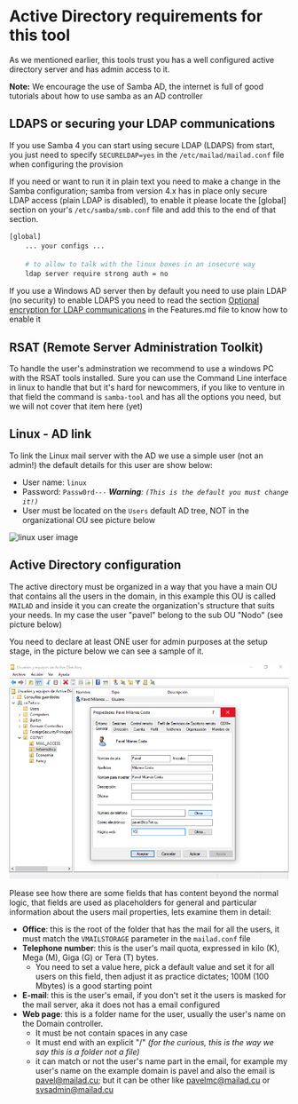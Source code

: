 # Active Directory requirements for this tool

As we mentioned earlier, this tools trust you has a well configured active directory server and has admin access to it.

**Note:** We encourage the use of Samba AD, the internet is full of good tutorials about how to use samba as an AD controller

## LDAPS or securing your LDAP communications

If you use Samba 4 you can start using secure LDAP (LDAPS) from start, you just need to specify `SECURELDAP=yes` in the `/etc/mailad/mailad.conf` file when configuring the provision

If you need or want to run it in plain text you need to make a change in the Samba configuration; samba from version 4.x has in place only secure LDAP access (plain LDAP is disabled), to enable it please locate the [global] section on your's `/etc/samba/smb.conf` file and add this to the end of that section.

``` sh
[global]
    ... your configs ...

    # to allow to talk with the linux boxes in an insecure way
    ldap server require strong auth = no

```

If you use a Windows AD server then by default you need to use plain LDAP (no security) to enable LDAPS you need to read the section [Optional encryption for LDAP communications](Features.md#optional-encryption-for-LDAP-communications) in the Features.md file to know how to enable it

## RSAT (Remote Server Administration Toolkit)

To handle the user's adminstration we recommend to use a windows PC with the RSAT tools installed. Sure you can use the Command Line interface in linux to handle that but it's hard for newcommers, if you like to venture in that field the command is `samba-tool` and has all the options you need, but we will not cover that item here (yet)

## Linux - AD link

To link the Linux mail server with the AD we use a simple user (not an admin!) the default details for this user are show below:

- User name: `linux`
- Password: `Passw0rd---` _**Warning**: `(This is the default you must change it!)`_
- User must be located on the `Users` default AD tree, NOT in the organizational OU see picture below

![linux user image](imgs/sample_ad_listing_linux_user.png)

## Active Directory configuration

The active directory must be organized in a way that you have a main OU that contains all the users in the domain, in this example this OU is called `MAILAD` and inside it you can create the organization's structure that suits your needs. In my case the user "pavel" belong to the sub OU "Nodo" (see picture below)

You need to declare at least ONE user for admin purposes at the setup stage, in the picture below we can see a sample of it.

![admin use details](imgs/admin_user_details.png)

Please see how there are some fields that has content beyond the normal logic, that fields are used as placeholders for general and particular information about the users mail properties, lets examine them in detail:

- **Office**: this is the root of the folder that has the mail for all the users, it must match the `VMAILSTORAGE` parameter in the `mailad.conf` file
- **Telephone number**: this is the user's mail quota, expressed in kilo (K), Mega (M), Giga (G) or Tera (T) bytes.
  - You need to set a value here, pick a default value and set it for all users on this field, then adjust it as practice dictates; 100M (100 Mbytes) is a good starting point
- **E-mail**: this is the user's email, if you don't set it the users is masked for the mail server, aka it does not has a email configured
- **Web page**: this is a folder name for the user, usually the user's name on the Domain controller.
  - It must be not contain spaces in any case
  - It must end with an explicit "/" _(for the curious, this is the way we say this is a folder not a file)_
  - it can match or not the user's name part in the email, for example my user's name on the example domain is pavel and also the email is pavel@mailad.cu; but it can be other like pavelmc@mailad.cu or sysadmin@mailad.cu
